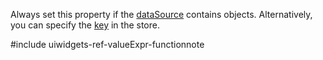 Always set this property if the [dataSource](/api-reference/10%20UI%20Widgets/DataExpressionMixin/1%20Configuration/dataSource.md '{basewidgetpath}/Configuration/#dataSource') contains objects. Alternatively, you can specify the [key](/api-reference/30%20Data%20Layer/Store/1%20Configuration/key.md '/Documentation/ApiReference/Data_Layer/CustomStore/Configuration/#key') in the store. 

#include uiwidgets-ref-valueExpr-functionnote